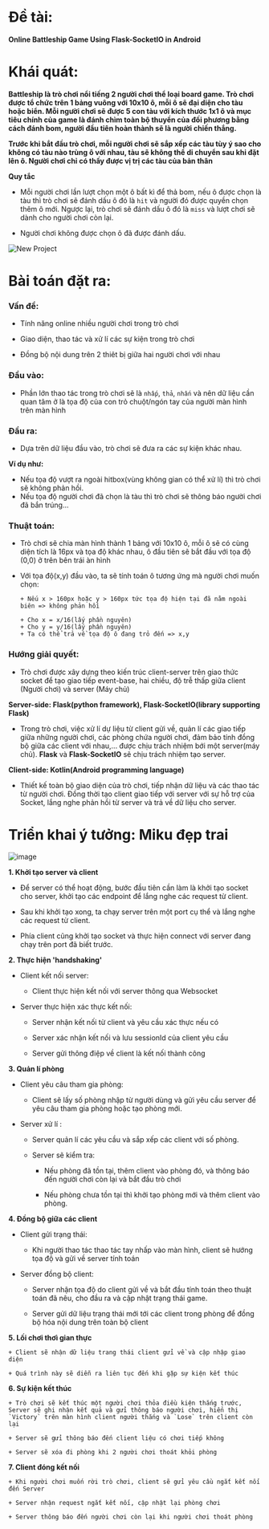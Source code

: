 # Đề tài:
**Online Battleship Game Using Flask-SocketIO in Android**
# Khái quát:
**Battleship là trò chơi nổi tiếng 2 người chơi thể loại board game. Trò chơi được tổ chức trên 1 bảng vuông với 10x10 ô, mỗi ô sẽ đại diện cho tàu hoặc biển. Mỗi người chơi sẽ được 5 con tàu với kích thước 1x1 ô và mục tiêu chính của game là đánh chìm toàn bộ thuyền của đối phương bằng cách đánh bom, người đầu tiên hoàn thành sẽ là người chiến thắng.**

**Trước khi bắt đầu trò chơi, mỗi người chơi sẽ sắp xếp các tàu tùy ý sao cho không có tàu nào trùng ô với nhau, tàu sẽ không thể di chuyển sau khi đặt lên ô. Người chơi chỉ có thấy được vị trị các tàu của bản thân**

**Quy tắc**

+ Mỗi người chơi lần lượt chọn một ô bất kì để thả bom, nếu ô được chọn là tàu thì trò chơi sẽ đánh dấu ô đó là `hit` và người đó được quyền chọn thêm ô mới. Ngược lại, trò chơi sẽ đánh dấu ô đó là `miss` và lượt chơi sẽ dành cho người chơi còn lại.

+ Người chơi không được chọn ô đã được đánh dấu.

![New Project](https://github.com/user-attachments/assets/46fa7fcd-b8e6-4438-9bde-d20e29372605)

# Bài toán đặt ra:
### Vấn đề:
+ Tính năng online nhiều người chơi trong trò chơi

+ Giao diện, thao tác và xử lí các sự kiện trong trò chơi

+ Đồng bộ nội dung trên 2 thiêt bị giữa hai người chơi với nhau

### Đầu vào:
+ Phần lớn thao tác trong trò chơi sẽ là `nhấp`, `thả`, `nhấn` và nên dữ liệu cần quan tâm ở là tọa độ của con trỏ chuột/ngón tay của người màn hình trên màn hình

### Đầu ra:
+ Dựa trên dữ liệu đầu vào, trò chơi sẽ đưa ra các sự kiện khác nhau.

**Ví dụ như:**

+ Nếu tọa độ vượt ra ngoài hitbox(vùng không gian có thể xử lí) thì trò chơi sẽ không phản hồi.
+ Nếu tọa độ người chơi đã chọn là tàu thì trò chơi sẽ thông báo người chơi đã bắn trúng...

### Thuật toán:

+ Trò chơi sẽ chia màn hình thành 1 bảng với 10x10 ô, mỗi ô sẽ có cùng diện tích là 16px và tọa độ khác nhau, ô đầu tiên sẽ bắt đầu với tọa độ (0,0) ở trên bên trái
àn hình
+ Với tọa độ(x,y) đầu vào, ta sẽ tính toán ô tương ứng mà người chơi muốn chọn:
  
      + Nếu x > 160px hoặc y > 160px tức tọa độ hiện tại đã nằm ngoài biên => không phản hồi

      + Cho x = x/16(lấy phần nguyên)
      + Cho y = y/16(lấy phần nguyên)
      + Ta có thể trả về tọa độ ô đang trỏ đến => x,y

### Hướng giải quyết:
+ Trò chơi được xây dựng theo kiến trúc client-server trên giao thức socket để tạo giao tiếp event-base, hai chiều, độ trễ thấp giữa client (Người chơi) và server (Máy chủ)

**Server-side: Flask(python framework), Flask-SocketIO(library supporting Flask)**
+ Trong trò chơi, việc xử lí dự liệu từ client gửi về, quản lí các giao tiếp giữa những người chơi, các phòng chứa người chơi, đảm bảo tính đồng bộ giữa các client với nhau,... được chịu trách nhiệm bới một server(máy chủ). **Flask** và **Flask-SocketIO** sẽ chịu trách nhiệm tạo server.
  
**Client-side: Kotlin(Android programming language)**
+ Thiết kế toàn bộ giao diện của trò chơi, tiếp nhận dữ liệu và các thao tác từ người chơi. Đồng thời tạo client giao tiếp với server với sự hỗ trợ của Socket, lắng nghe phản hồi từ server và trả về dữ liệu cho server. 
# Triển khai ý tưởng: Miku đẹp trai
![image](https://github.com/user-attachments/assets/53ec1e46-8451-4a81-bd91-bf257e8f36ae)

**1. Khởi tạo server và client**

+ Để server có thể hoạt động, bước đầu tiên cần làm là khởi tạo socket cho server, khởi tạo các endpoint để lắng nghe các request từ client.

+ Sau khi khởi tạo xong, ta chạy server trên một port cụ thể và lắng nghe các request từ client.

+ Phía client cũng khởi tạo socket và thực hiện connect với server đang chạy trên port đã biết trước.

**2. Thực hiện 'handshaking'**

+ Client kết nối server:
  
    + Client thực hiện kết nối với server thông qua Websocket
      
+ Server thực hiện xác thực kết nối:

    + Server nhận kết nối từ client và yêu cầu xác thực nếu có
  
    + Server xác nhận kết nối và lưu sessionId của client yêu cầu
  
    + Server gửi thông điệp về client là kết nối thành công

**3. Quản lí phòng**

+ Client yêu câu tham gia phòng:
    
    + Client sẽ lấy số phòng nhập từ người dùng và gửi yêu cầu server để yêu câu tham gia phòng hoặc tạo phòng mới.

+ Server xử lí :

    + Server quản lí các yêu cầu và sắp xếp các client với số phòng.
  
    + Server sẽ kiểm tra:
  
        + Nếu phòng đã tồn tại, thêm client vào phòng đó, và thông báo đến người chơi còn lại và bắt đầu trò chơi

        + Nếu phòng chưa tồn tại thì khởi tạo phòng mới và thêm client vào phòng.

**4. Đồng bộ giữa các client**

+ Client gửi trạng thái:

    + Khi người thao tác thao tác tay nhấp vào màn hình, client sẽ hướng tọa độ và gửi về server tính toán

+ Server đồng bộ client:

    + Server nhận tọa độ do client gửi về và bắt đầu tính toán theo thuật toán đã nêu, cho đầu ra và cập nhật trạng thái game.

    + Server gửi dữ liệu trạng thái mới tới các client trong phòng để đồng bộ hóa nội dung trên toàn bộ client
      
**5. Lối chơi thơì gian thực**

    + Client sẽ nhận dữ liệu trang thái client gửi về và cập nhập giao diện
 
    + Quá trình này sẽ diễn ra liên tục đến khi gặp sự kiện kết thúc
 
**6. Sự kiện kết thúc**

    + Trò chơi sẽ kết thúc một người chơi thỏa điều kiện thắng trước, Server sẽ ghi nhận kết quả và gửi thông báo người chơi, hiển thị `Victory` trên màn hình client người thắng và `Lose` trên client còn lại

    + Server sẽ gửi thông báo đến client liệu có chơi tiếp không

    + Server sẽ xóa đi phòng khi 2 người chơi thoát khỏi phòng

**7. Client đóng kết nối**

    + Khi người chơi muốn rời trò chơi, client sẽ gửi yêu cầu ngắt kết nối đến Server

    + Server nhận request ngắt kết nối, cập nhật lại phòng chơi

    + Server thông báo đến người chơi còn lại khi người chơi thoát phòng
